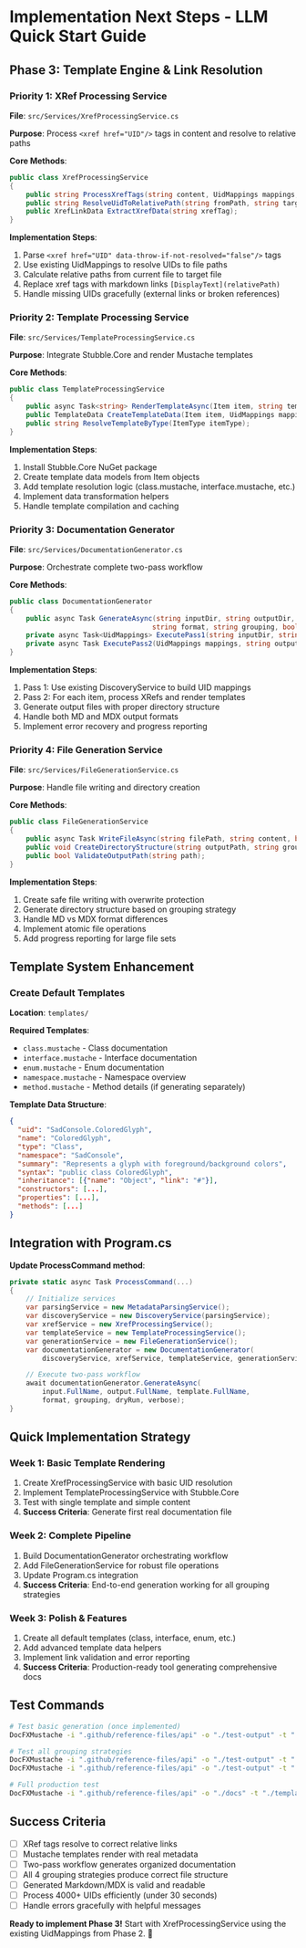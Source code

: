 # Implementation Next Steps - LLM Quick Start Guide

## Phase 3: Template Engine & Link Resolution

### Priority 1: XRef Processing Service
**File**: `src/Services/XrefProcessingService.cs`

**Purpose**: Process `<xref href="UID"/>` tags in content and resolve to relative paths

**Core Methods**:
```csharp
public class XrefProcessingService
{
    public string ProcessXrefTags(string content, UidMappings mappings, string currentFilePath);
    public string ResolveUidToRelativePath(string fromPath, string targetUid, UidMappings mappings);
    public XrefLinkData ExtractXrefData(string xrefTag);
}
```

**Implementation Steps**:
1. Parse `<xref href="UID" data-throw-if-not-resolved="false"/>` tags
2. Use existing UidMappings to resolve UIDs to file paths
3. Calculate relative paths from current file to target file
4. Replace xref tags with markdown links `[DisplayText](relativePath)`
5. Handle missing UIDs gracefully (external links or broken references)

### Priority 2: Template Processing Service
**File**: `src/Services/TemplateProcessingService.cs`

**Purpose**: Integrate Stubble.Core and render Mustache templates

**Core Methods**:
```csharp
public class TemplateProcessingService
{
    public async Task<string> RenderTemplateAsync(Item item, string templateContent, UidMappings mappings);
    public TemplateData CreateTemplateData(Item item, UidMappings mappings);
    public string ResolveTemplateByType(ItemType itemType);
}
```

**Implementation Steps**:
1. Install Stubble.Core NuGet package
2. Create template data models from Item objects
3. Add template resolution logic (class.mustache, interface.mustache, etc.)
4. Implement data transformation helpers
5. Handle template compilation and caching

### Priority 3: Documentation Generator
**File**: `src/Services/DocumentationGenerator.cs`

**Purpose**: Orchestrate complete two-pass workflow

**Core Methods**:
```csharp
public class DocumentationGenerator
{
    public async Task GenerateAsync(string inputDir, string outputDir, string templateDir, 
                                   string format, string grouping, bool dryRun, bool verbose);
    private async Task<UidMappings> ExecutePass1(string inputDir, string grouping);
    private async Task ExecutePass2(UidMappings mappings, string outputDir, string templateDir, string format);
}
```

**Implementation Steps**:
1. Pass 1: Use existing DiscoveryService to build UID mappings
2. Pass 2: For each item, process XRefs and render templates
3. Generate output files with proper directory structure
4. Handle both MD and MDX output formats
5. Implement error recovery and progress reporting

### Priority 4: File Generation Service
**File**: `src/Services/FileGenerationService.cs`

**Purpose**: Handle file writing and directory creation

**Core Methods**:
```csharp
public class FileGenerationService
{
    public async Task WriteFileAsync(string filePath, string content, bool overwrite);
    public void CreateDirectoryStructure(string outputPath, string groupingStrategy);
    public bool ValidateOutputPath(string path);
}
```

**Implementation Steps**:
1. Create safe file writing with overwrite protection
2. Generate directory structure based on grouping strategy
3. Handle MD vs MDX format differences
4. Implement atomic file operations
5. Add progress reporting for large file sets

## Template System Enhancement

### Create Default Templates
**Location**: `templates/`

**Required Templates**:
- `class.mustache` - Class documentation
- `interface.mustache` - Interface documentation  
- `enum.mustache` - Enum documentation
- `namespace.mustache` - Namespace overview
- `method.mustache` - Method details (if generating separately)

**Template Data Structure**:
```json
{
  "uid": "SadConsole.ColoredGlyph",
  "name": "ColoredGlyph",
  "type": "Class",
  "namespace": "SadConsole",
  "summary": "Represents a glyph with foreground/background colors",
  "syntax": "public class ColoredGlyph",
  "inheritance": [{"name": "Object", "link": "#"}],
  "constructors": [...],
  "properties": [...],
  "methods": [...]
}
```

## Integration with Program.cs

**Update ProcessCommand method**:
```csharp
private static async Task ProcessCommand(...)
{
    // Initialize services
    var parsingService = new MetadataParsingService();
    var discoveryService = new DiscoveryService(parsingService);
    var xrefService = new XrefProcessingService();
    var templateService = new TemplateProcessingService();
    var generationService = new FileGenerationService();
    var documentationGenerator = new DocumentationGenerator(
        discoveryService, xrefService, templateService, generationService);

    // Execute two-pass workflow
    await documentationGenerator.GenerateAsync(
        input.FullName, output.FullName, template.FullName, 
        format, grouping, dryRun, verbose);
}
```

## Quick Implementation Strategy

### Week 1: Basic Template Rendering
1. Create XrefProcessingService with basic UID resolution
2. Implement TemplateProcessingService with Stubble.Core
3. Test with single template and simple content
4. **Success Criteria**: Generate first real documentation file

### Week 2: Complete Pipeline
1. Build DocumentationGenerator orchestrating workflow
2. Add FileGenerationService for robust file operations
3. Update Program.cs integration
4. **Success Criteria**: End-to-end generation working for all grouping strategies

### Week 3: Polish & Features
1. Create all default templates (class, interface, enum, etc.)
2. Add advanced template data helpers
3. Implement link validation and error reporting
4. **Success Criteria**: Production-ready tool generating comprehensive docs

## Test Commands

```bash
# Test basic generation (once implemented)
DocFXMustache -i ".github/reference-files/api" -o "./test-output" -t "./templates" -f md --verbose

# Test all grouping strategies
DocFXMustache -i ".github/reference-files/api" -o "./test-output" -t "./templates" -f md --grouping namespace
DocFXMustache -i ".github/reference-files/api" -o "./test-output" -t "./templates" -f md --grouping assembly-namespace

# Full production test
DocFXMustache -i ".github/reference-files/api" -o "./docs" -t "./templates" -f mdx --grouping assembly-namespace --force
```

## Success Criteria

- [ ] XRef tags resolve to correct relative links
- [ ] Mustache templates render with real metadata
- [ ] Two-pass workflow generates organized documentation
- [ ] All 4 grouping strategies produce correct file structure
- [ ] Generated Markdown/MDX is valid and readable
- [ ] Process 4000+ UIDs efficiently (under 30 seconds)
- [ ] Handle errors gracefully with helpful messages

**Ready to implement Phase 3!** Start with XrefProcessingService using the existing UidMappings from Phase 2. 🚀